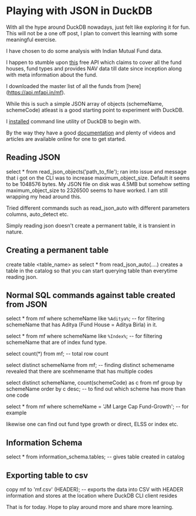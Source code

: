 # Playing with JSON in DuckDB

With all the hype around DuckDB nowadays, just felt like exploring it for fun. This will not be a one off post, I plan to convert this learning with some meaningful exercise.

I have chosen to do some analysis with Indian Mutual Fund data.

I happen to stumble upon [this](https://www.mfapi.in/) free API which claims to cover all the fund houses, fund types and provides NAV data till date since inception along with meta information about the fund.

I downloaded the master list of all the funds from [here] (https://api.mfapi.in/mf).

While this is such a simple JSON array of objects (schemeName, schemeCode) atleast is a good starting point to experiment with DuckDB.

I [installed](https://duckdb.org/docs/installation/index) command line utility of DuckDB to begin with.

By the way they have a good [documentation](https://duckdb.org/docs/) and plenty of videos and articles are available online for one to get started.

## Reading JSON
select * from read_json_objects('path_to_file');
ran into issue and message that i got on the CLI was to increase maximum_object_size. Default it seems to be 1048576 bytes. My JSON file on disk was 4.5MB but somehow setting maximum_object_size to 2326500 seems to have worked. I am still wrapping my head around this.

Tried different commands such as read_json_auto with different parameters columns, auto_detect etc.

Simply reading json doesn't create a permanent table, it is transient in nature.

## Creating a permanent table
create table <table_name> as select * from read_json_auto(....) creates a table in the catalog so that you can start querying table than everytime reading json.

## Normal SQL commands against table created from JSON

select * from mf where schemeName like `%Aditya%`; -- for filtering schemeName that has Aditya (Fund House = Aditya Birla) in it.

select * from mf where schemeName like `%Index%`; -- for filtering schemeName that are of index fund type.

select count(*) from mf; -- total row count

select distinct schemeName from mf; -- finding distinct schemename revealed that there are scehmename that has multiple codes

select distinct schemeName, count(schemeCode) as c from mf group by schemeName order by c desc; -- to find out which scheme has more than one code

select * from mf where schemeName = 'JM Large Cap Fund-Growth'; -- for example

likewise one can find out fund type growth or direct, ELSS or index etc.

## Information Schema

select * from information_schema.tables; -- gives table created in catalog

## Exporting table to csv

copy mf to 'mf.csv' (HEADER); -- exports the data into CSV with HEADER information and stores at the location where DuckDB CLI client resides


That is for today. Hope to play around more and share more learning.






